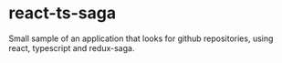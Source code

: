 # react-ts-saga
Small sample of an application that looks for github repositories, using react, typescript and redux-saga.
